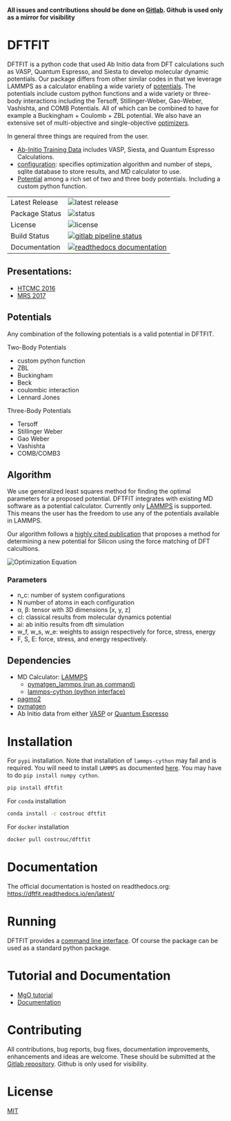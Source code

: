 **All issues and contributions should be done on
[Gitlab](https://gitlab.com/costrouc/dftfit). Github is used only as a
mirror for visibility**

# DFTFIT

DFTFIT is a python code that used Ab Initio data from DFT calculations
such as VASP, Quantum Espresso, and Siesta to develop molecular
dynamic potentials. Our package differs from other similar codes in
that we leverage LAMMPS as a calculator enabling a wide variety of
[potentials](https://dftfit.readthedocs.io/en/latest/potentials.html). The
potentials include custom python functions and a wide variety or
three-body interactions including the Tersoff, Stillinger-Weber,
Gao-Weber, Vashishta, and COMB Potentials. All of which can be
combined to have for example a Buckingham + Coulomb + ZBL
potential. We also have an extensive set of multi-objective and
single-objective
[optimizers](https://dftfit.readthedocs.io/en/latest/configuration.html#optimization).

In general three things are required from the user.
  - [Ab-Initio Training
    Data](https://dftfit.readthedocs.io/en/latest/training.html)
    includes VASP, Siesta, and Quantum Espresso Calculations.
  - [configuration](https://dftfit.readthedocs.io/en/latest/configuration.html):
    specifies optimization algorithm and number of steps, sqlite
    database to store results, and MD calculator to use.
  - [Potential](https://dftfit.readthedocs.io/en/latest/potentials.html)
    among a rich set of two and three body potentials. Including a
    custom python function.

<table>
<tr>
  <td>Latest Release</td>
  <td><img src="https://img.shields.io/pypi/v/dftfit.svg" alt="latest release"/></td>
</tr>
<tr>
  <td>Package Status</td>
  <td><img src="https://img.shields.io/pypi/status/dftfit.svg" alt="status" /></td>
</tr>
<tr>
  <td>License</td>
  <td><img src="https://img.shields.io/pypi/l/dftfit.svg" alt="license" /></td>
</tr>
<tr>
  <td>Build Status</td>
  <td> <a href="https://gitlab.com/costrouc/dftfit/pipelines"> <img
src="https://gitlab.com/costrouc/dftfit/badges/master/pipeline.svg"
alt="gitlab pipeline status" /> </a> </td>
</tr>
<tr>
  <td>Documentation</td>
  <td> <a href="https://dftfit.readthedocs.io/en/latest/"> <img src="https://readthedocs.org/projects/dftfit/badge/?version=latest" alt="readthedocs documentation" /> </a> </td>
</tr>
</table>

## Presentations:

 - [HTCMC 2016](https://speakerdeck.com/costrouc/dftfit-potential-generation-for-molecular-dynamics-calculations#)
 - [MRS 2017](https://speakerdeck.com/costrouc/dftfit-potential-generation-for-molecular-dynamics-calculations#)

## Potentials

Any combination of the following potentials is a valid potential in DFTFIT.

Two-Body Potentials

 - custom python function
 - ZBL
 - Buckingham
 - Beck
 - coulombic interaction
 - Lennard Jones

Three-Body Potentials

 - Tersoff
 - Stillinger Weber
 - Gao Weber
 - Vashishta
 - COMB/COMB3

## Algorithm

We use generalized least squares method for finding the optimal
parameters for a proposed potential. DFTFIT integrates with existing
MD software as a potential calculator. Currently only
[LAMMPS](http://lammps.sandia.gov/doc/Manual.html) is supported. This
means the user has the freedom to use any of the potentials available
in LAMMPS.

Our algorithm follows a
[highly cited publication](http://dx.doi.org/10.1063/1.1513312) that
proposes a method for determining a new potential for Silicon using the force matching of DFT calcultions.

![Optimization Equation](https://gitlab.com/costrouc/dftfit/raw/master/docs/images/equations.png)

### Parameters

 - n_c: number of system configurations
 - N number of atoms in each configuration
 - α, β: tensor with 3D dimensions [x, y, z]
 - cl: classical results from molecular dynamics potential
 - ai: ab initio results from dft simulation
 - w_f, w_s, w_e: weights to assign respectively for force, stress,
   energy
 - F, S, E: force, stress, and energy respectively.


Dependencies
------------

 - MD Calculator: [LAMMPS](http://lammps.sandia.gov/)
   - [pymatgen_lammps (run as command)](https://gitlab.com/costrouc/pymatgen-lammps)
   - [lammps-cython (python interface)](https://gitlab.com/costrouc/lammps-cython)
 - [pagmo2](https://github.com/esa/pagmo2)
 - [pymatgen](https://github.com/materialsproject/pymatgen/)
 - Ab Initio data from either [VASP](https://www.vasp.at/) or [Quantum
   Espresso](http://www.quantum-espresso.org/)

# Installation

For `pypi` installation. Note that installation of `lammps-cython` may
fail and is required. You will need to install ``LAMMPS`` as
documented
[here](https://costrouc.gitlab.io/lammps-cython/installation.html#pip). You may have to do `pip install numpy cython`.

```bash
pip install dftfit
```

For `conda` installation

```bash
conda install -c costrouc dftfit
```

For `docker` installation

```bash
docker pull costrouc/dftfit
```

# Documentation

The official documentation is hosted on readthedocs.org: https://dftfit.readthedocs.io/en/latest/

# Running

DFTFIT provides a [command line
interface](https://dftfit.readthedocs.io/en/latest/commands.html). Of
course the package can be used as a standard python package.

# Tutorial and Documentation

 - [MgO tutorial](https://dftfit.readthedocs.io/en/latest/tutorial.html)
 - [Documentation](https://dftfit.readthedocs.io/en/latest/index.html)

# Contributing

All contributions, bug reports, bug fixes, documentation improvements,
enhancements and ideas are welcome. These should be submitted at the
[Gitlab repository](https://gitlab.com/costrouc/lammps-cython). Github
is only used for visibility.

# License

[MIT](https://gitlab.com/costrouc/dftfit/blob/master/LICENSE.md)

